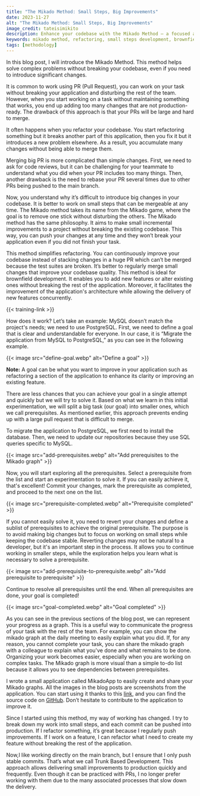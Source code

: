 ```yaml
---
title: "The Mikado Method: Small Steps, Big Improvements"
date: 2023-11-27
alt: "The Mikado Method: Small Steps, Big Improvements"
image_credit: tateisimikito
description: Enhance your codebase with the Mikado Method – a focused approach for incremental improvements without breaking your codebase. Tailored for brownfield development, ensure code stability and effortless feature integration. Collaborate effectively with MikadoApp and achieve rapid code enhancements through Trunk Based Development.
keywords: mikado method, refactoring, small steps development, brownfield development, trunk based development, mikado graph, continuous code improvement
tags: [methodology]
---
```


In this blog post, I will introduce the Mikado Method. This method helps solve complex problems without breaking your codebase, even if you need to introduce significant changes.

It is common to work using PR (Pull Request), you can work on your task without breaking your application and disturbing the rest of the team. However, when you start working on a task without maintaining something that works, you end up adding too many changes that are not production-ready. The drawback of this approach is that your PRs will be large and hard to merge.

It often happens when you refactor your codebase. You start refactoring something but it breaks another part of this application, then you fix it but it introduces a new problem elsewhere. As a result, you accumulate many changes without being able to merge them.

Merging big PR is more complicated than simple changes. First, we need to ask for code reviews, but it can be challenging for your teammate to understand what you did when your PR includes too many things. Then, another drawback is the need to rebase your PR several times due to other PRs being pushed to the main branch.

Now, you understand why it’s difficult to introduce big changes in your codebase. It is better to work on small steps that can be mergeable at any time. The Mikado method takes its name from the Mikado game, where the goal is to remove one stick without disturbing the others. The Mikado method has the same philosophy. It aims to make small incremental improvements to a project without breaking the existing codebase. This way, you can push your changes at any time and they won’t break your application even if you did not finish your task.

This method simplifies refactoring. You can continuously improve your codebase instead of stacking changes in a huge PR which can’t be merged because the test suites are broken. It’s better to regularly merge small changes that improve your codebase quality. This method is ideal for brownfield development. It enables you to add new features or alter existing ones without breaking the rest of the application. Moreover, it facilitates the improvement of the application's architecture while allowing the delivery of new features concurrently.

{{< training-link >}}

How does it work? Let’s take an example: MySQL doesn’t match the project's needs; we need to use PostgreSQL. First, we need to define a goal that is clear and understandable for everyone. In our case, it is “Migrate the application from MySQL to PostgreSQL,” as you can see in the following example.

{{< image src="define-goal.webp" alt="Define a goal" >}}

**Note:** A goal can be what you want to improve in your application such as refactoring a section of the application to  enhance its clarity or improving an existing feature.

There are less chances that you can achieve your goal in a single attempt and quickly but we will try to solve it. Based on what we learn in this initial experimentation, we will split a big task (our goal) into smaller ones, which we call prerequisites. As mentioned earlier, this approach prevents ending up with a large pull request that is difficult to merge.

To migrate the application to PostgreSQL, we first need to install the database. Then, we need to update our repositories because they use SQL queries specific to MySQL.

{{< image src="add-prerequisites.webp" alt="Add prerequisites to the Mikado graph" >}}

Now, you will start exploring all the prerequisites. Select a prerequisite from the list and start an experimentation to solve it. If you can easily achieve it, that's excellent! Commit your changes, mark the prerequisite as completed, and proceed to the next one on the list.

{{< image src="prerequisite-completed.webp" alt="Prerequisite completed" >}}

If you cannot easily solve it, you need to revert your changes and define a sublist of prerequisites to achieve the original prerequisite. The purpose is to avoid making big changes but to focus on working on small steps while keeping the codebase stable. Reverting changes may not be natural to a developer, but it's an important step in the process. It allows you to continue working in smaller steps, while the exploration helps you learn what is necessary to solve a prerequisite.

{{< image src="add-prerequisite-to-prerequisite.webp" alt="Add prerequisite to prerequisite" >}}

Continue to resolve all prerequisites until the end. When all prerequisites are done, your goal is completed!

{{< image src="goal-completed.webp" alt="Goal completed" >}}

As you can see in the previous sections of the blog post, we can represent your progress as a graph. This is a useful way to communicate the progress of your task with the rest of the team.  For example, you can show the mikado graph at the daily meeting to easily explain what you did. If, for any reason, you cannot complete your task, you can share the mikado graph with a colleague to explain what you've done and what remains to be done. Organizing your work becomes easier, especially when you are working on complex tasks. The Mikado graph is more visual than a simple to-do list because it allows you to see dependencies between prerequisites.

I wrote a small application called MikadoApp to easily create and share your Mikado graphs. All the images in the blog posts are screenshots from the application. You can start using it thanks to this [link](https://mikado-method-teal.vercel.app), and you can find the source code on [GitHub](https://github.com/arnolanglade/mikado-app). Don’t hesitate to contribute to the application to improve it.

Since I started using this method, my way of working has changed. I try to break down my work into small steps, and each commit can be pushed into production. If I refactor something, it’s great because I regularly push improvements. If I work on a feature, I can refactor what I need to create my feature without breaking the rest of the application.

Now,I like working directly on the main branch, but I ensure that I only push stable commits. That’s what we call Trunk Based Development. This approach allows delivering small improvements to production quickly and frequently. Even though it can be practiced with PRs, I no longer prefer working with them due to the many associated processes that slow down the delivery.

